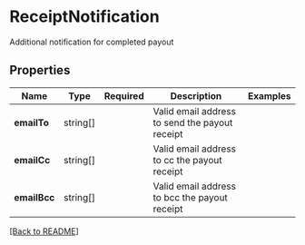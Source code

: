 # ReceiptNotification

Additional notification for completed payout

## Properties

| Name | Type | Required | Description | Examples |
|------------|:-------------:|:-------------:|-------------|:-------------:|
| **emailTo** |string[] |  | Valid email address to send the payout receipt | | |
| **emailCc** |string[] |  | Valid email address to cc the payout receipt | | |
| **emailBcc** |string[] |  | Valid email address to bcc the payout receipt | | |



[[Back to README]](../../README.md)